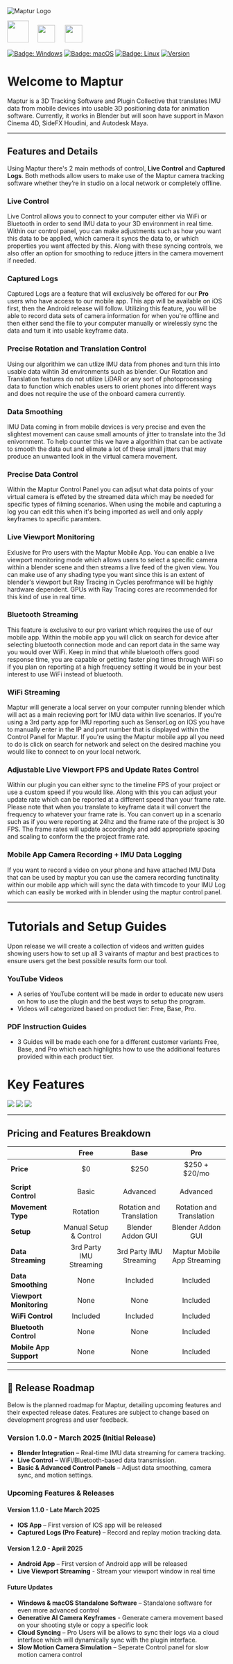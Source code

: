 <img src="Assets/logo.png" alt="Maptur Logo" />

<img width = "50px" src="Assets/blender-logo.png" href ="https://www.blender.org/" /> &nbsp;&nbsp;&nbsp;    <img width = "40px" src="Assets/cinema4d-logo.png" />&nbsp;&nbsp;&nbsp;&nbsp;&nbsp; <img width = "40px" src="Assets/houdini-logo.png" />

[![Badge: Windows](https://img.shields.io/badge/os-Windows-blue)](#)
[![Badge: macOS](https://img.shields.io/badge/os-macOS-white)](#)
[![Badge: Linux](https://img.shields.io/badge/os-Linux-yellow)](#)
[![Version](https://img.shields.io/badge/version-1.0.0-darkgreen)](#)


# Welcome to Maptur
Maptur is a 3D Tracking Software and Plugin Collective that translates IMU data from mobile devices into usable 3D positioning data for animation software. Currently, it works in Blender but will soon have support in Maxon Cinema 4D, SideFX Houdini, and Autodesk Maya.

---

## Features and Details
Using Maptur there's 2 main methods of control, **Live Control** and **Captured Logs**. Both methods allow users to make use of the Maptur camera tracking software whether they’re in studio on a local network or completely offline.

### Live Control
Live Control allows you to connect to your computer either via WiFi or Bluetooth in order to send IMU data to your 3D environment in real time. Within our control panel, you can make adjustments such as how you want this data to be applied, which camera it syncs the data to, or which properties you want affected by this. Along with these syncing controls, we also offer an option for smoothing to reduce jitters in the camera movement if needed.

### Captured Logs
Captured Logs are a feature that will exclusively be offered for our **Pro** users who have access to our mobile app. This app will be available on iOS first, then the Android release will follow. Utilizing this feature, you will be able to record data sets of camera information for when you're offline and then either send the file to your computer manually or wirelessly sync the data and turn it into usable keyframe data.

### Precise Rotation and Translation Control
Using our algorithim we can utlize IMU data from phones and turn this into usable data wihtin 3d environments such as blender. Our Rotation and Translation features do not utilize LiDAR or any sort of photoprocessing data to function which enables users to orient phones into different ways and does not require the use of the onboard camera currently.

### Data Smoothing
IMU Data coming in from mobile devices is very precise and even the slightest movement can cause small amounts of jitter to translate into the 3d enivornment. To help counter this we have a algorithim that can be activate to smooth the data out and elimate a lot of these small jitters that may produce an unwanted look in the virtual camera movement.

### Precise Data Control
Within the Maptur Control Panel you can adjsut what data points of your virtual camera is effeted by the streamed data which may be needed for specific types of filming scenarios. When using the mobile and capturing a log you can edit this when it's being imported as well and only apply keyframes to specific paramters.

### Live Viewport Monitoring
Exlusive for Pro users with the Maptur Mobile App. You can enable a live viewport monitoring mode which allows users to select a specific camera within a blender scene and then streams a live feed of the given view. You can make use of any shading type you want since this is an extent of blender's viewport but Ray Tracing in Cycles perofrmance will be highly hardware dependent. GPUs with Ray Tracing cores are recommended for this kind of use in real time. 

### Bluetooth Streaming
This feature is exclusive to our pro variant which requires the use of our mobile app. Within the mobile app you will click on search for device after selecting bluetooth connection mode and can report data in the same way you would over WiFi. Keep in mind that while bluetooth offers good response time, you are capable or getting faster ping times through WiFi so if you plan on reporting at a high frequency setting it would be in your best interest to use WiFi instead of bluetooth.

### WiFi Streaming
Maptur will generate a local server on your computer running blender which will act as a main recieving port for IMU data within live scenarios. If you're using a 3rd party app for IMU reporting such as SensorLog on IOS you have to manually enter in the IP and port number that is displayed within the Control Panel for Maptur. If you're using the Maptur mobile app all you need to do is click on search for network and select on the desired machine you would like to connect to on your local network.

### Adjustable Live Viewport FPS and Update Rates Control
Within our plugin you can either sync to the timeline FPS of your project or use a custom speed if you would like. Along with this you can adjust your update rate which can be reported at a different speed than your frame rate. Please note that when you translate to keyframe data it will convert the frequency to whatever your frame rate is. You can convert up in a scenario such as if you were reporting at 24hz and the frame rate of the project is 30 FPS. The frame rates will update accordingly and add appropriate spacing and scaling to conform the the project frame rate.

### Mobile App Camera Recording + IMU Data Logging
If you want to record a video on your phone and have attached IMU Data that can be used by maptur you can use the camera recording functinality within our mobile app which will sync the data with timcode to your IMU Log which can easily be worked with in blender using the maptur control panel.


---

# Tutorials and Setup Guides

Upon release we will create a collection of videos and written guides showing users how to set up all 3 vairants of maptur and best practices to ensure users get the best possible results form our tool.

### YouTube Videos
  -  A series of YouTube content will be made in order to educate new users on how to use the plugin and the best ways to setup the program.
  -  Videos will categorized based on product tier: Free, Base, Pro.
### PDF Instruction Guides
  - 3 Guides will be made each one for a different customer variants Free, Base, and Pro which each highlights how to use the additional features provided within each product tier.

# Key Features

<img src="Assets/overview-1.jpg" />

<img src="Assets/overview-2.jpg" />

<img src="Assets/overview-viewport.jpg" />

---

## Pricing and Features Breakdown

|                                   | **Free**                     | **Base**             | **Pro**                 |
|:---------------------------|:--------------------------------:|:--------------------------------:|:---------------------------------:|
|**Price**                          | $0                         | $250                 | $250 + $20/mo           |
|   |   |  |  |
| **Script Control**        | Basic                            | Advanced                         | Advanced                          |
| **Movement Type**         | Rotation                         | Rotation and Translation         | Rotation and Translation          |
| **Setup**                 | Manual Setup & Control           | Blender Addon GUI                | Blender Addon GUI                 |
| **Data Streaming**        | 3rd Party IMU Streaming          | 3rd Party IMU Streaming          | Maptur Mobile App Streaming       |
| **Data Smoothing**        | None          | Included          | Included       |
| **Viewport Monitoring**        | None          | None          | Included       |
| **WiFi Control**        | Included          | Included          | Included       |
| **Bluetooth Control**        | None          | None          | Included       |
| **Mobile App Support**        | None          | None          | Included       |
 
---

## 📅 Release Roadmap

Below is the planned roadmap for Maptur, detailing upcoming features and their expected release dates. Features are subject to change based on development progress and user feedback.

### **Version 1.0.0 - March 2025** (Initial Release)
- **Blender Integration** – Real-time IMU data streaming for camera tracking.
- **Live Control** – WiFi/Bluetooth-based data transmission.
- **Basic & Advanced Control Panels** – Adjust data smoothing, camera sync, and motion settings.

### **Upcoming Features & Releases**

#### **Version 1.1.0 - Late March 2025**
- **IOS App** – First version of IOS app will be released
- **Captured Logs (Pro Feature)** – Record and replay motion tracking data.

#### **Version 1.2.0 - April 2025**
- **Android App** – First version of Android app will be released
- **Live Viewport Streaming** - Stream your viewport window in real time

#### **Future Updates**
- **Windows & macOS Standalone Software** – Standalone software for even more advanced control
- **Generative AI Camera Keyframes** - Generate camera movement based on your shooting style or copy a specific look
- **Cloud Syncing** – Pro Users will be allows to sync their logs via a cloud interface which will dynamically sync with the plugin interface.
- **Slow Motion Camera Simulation** – Seperate Control panel for slow motion camera control

